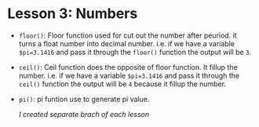 # Lesson 3: Numbers

-   `floor()`: Floor function used for cut out the number after peuriod. it turns a float number into decimal number. i.e. if we have a variable `$pi=3.1416` and pass it through the `floor()` function the output will be `3`.

-   `ceil()`: Ceil function does the opposite of floor function. It fillup the number. i.e. if we have a variable `$pi=3.1416` and pass it through the `ceil()` function the output will be `4` because it fillup the number.

-   `pi()`: pi funtion use to generate pi value.

    _I created separate brach of each lesson_
